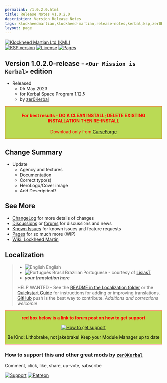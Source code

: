 ```yaml
---
permalink: /1.0.2.0.html
title: Release Notes v1.0.2.0
description: Version Release Notes
tags: klockheedmartian,klockheed-martian,release-notes,kerbal,ksp,zer0Kerbal,zedK
layout: page
---
```

<!-- ReleaseLayout.md v1.0.2.0
Klockheed Martian Ltd (KML)
created: 05 Aug 2022
updated: 04 May 2023

TEMPLATE: ReleaseLayout.md v1.3.5.1
created: 11 Aug 2018
updated: 13 Apr 2023 -->

[![Klockheed Martian Ltd (KML)][SHD:mod]][CRSFG:url]  
[![KSP version][KSP:shd]][KSP:url] [![License][LIC:shd]][LIC:url] [![Pages][SHD:pgs]][pages]

## Version 1.0.2.0-release - `<Our Mission is Kerbal>` edition

* Released
  * 05 May 2023
  * for Kerbal Space Program 1.12.5
  * by [zer0Kerbal](https://github.com/zer0Kerbal)

<div style="border:0.5px solid Tomato; background-color: #bada55; color: #FF0000; text-align:center"><h4>
<b>For best results - DO A CLEAN INSTALL; DELETE EXISTING INSTALLATION THEN RE-INSTALL</b></h4><p>Download only from <a href="https://www.curseforge.com/kerbal/ksp-mods/KlockheedMartianLtd">CurseForge</a></p></div>

## Change Summary

* Update
  * Agency and textures
  * Documentation
  * Correct typo(s)
  * HeroLogo/Cover image
  * Add DescriptionR

## See More

* [ChangeLog][chlog] for more details of changes
* [Discussions][discu] or [forums][forum] for discussions and news
* [Known Issues][issue] for known issues and feature requests
* [Pages][pages] for so much more (WIP)
* [Wiki: Lockheed Martin](https://en.wikipedia.org/wiki/Lockheed_Martin)

## Localization

>* ![English][EN] English
>* ![Português Brasil][BR] Brazilian Portuguese - courtesy of [LisiasT](https://github.com/net-lisias-ksp)
>* ***your translation here***
>
> HELP WANTED - See the [README in the Localization folder][lreadme] or the [Quickstart Guide][qstart] for instructions for adding or improving translations. [GitHub][GitHub:url] push is the best way to contribute. *Additions and corrections welcome!*

<div style="border:0.5px solid Tomato; background-color: #BADA55; color: #FF0000; text-align:center">
  <p><b>red box below is a link to forum post on how to get support</b></p>
  <a href="https://forum.kerbalspaceprogram.com/index.php?/topic/83212-*">
    <p><img src="https://i.postimg.cc/vHP6zmrw/image.png" alt="How to get support"></p></a>
  <p style="color: #000000;">Be Kind: Lithobrake, not jakebrake! Keep your Module Manager up to date</p>
</div>

### How to support this and other great mods by [`zer0Kerbal`][zer0Kerbal]

Comment, click, like, share, up-vote, subscribe

[![Support][PAYPAL:img]][PAYPAL:url] [![Patreon][PATREON:img]][PATREON:url]

<!-- links -->
[chlog]: https://raw.githubusercontent.com/zer0Kerbal/KlockheedMartianLtd/master/changelog.md "Changelog"
[discu]: https://github.com/zer0Kerbal/KlockheedMartianLtd/discussions "Discussions"
[forum]: https://forum.kerbalspaceprogram.com/index.php?/topic/207651-*/ "KlockheedMartian forum thread"
[issue]: https://github.com/zer0Kerbal/KlockheedMartianLtd/issues "Issue Tracker"
[pages]: https://zer0kerbal.github.io/KlockheedMartianLtd/ "GitHub Pages"

<!-- shields -->
[SHD:mod]: https://img.shields.io/badge/Klockheed%20Martian%20Ltd%20(KML)%20-v1.0.2.0--release-BADA55.svg?style=plastic&labelColor=darkgreen "1.0.2.0-release"
[SHD:pgs]: https://img.shields.io/badge/GitHub-Pages-white?style=plastic&labelColor=9cf&logoColor=181717&logo=github/ "GitHub IO"

[CRSFG:url]: https://www.curseforge.com/kerbal/ksp-mods/KlockheedMartianLtd "CurseForge"
[GITHUB:url]: https://github.com/zer0Kerbal/KlockheedMartianLtd/ "GitHub"

[KSP:url]: http://kerbalspaceprogram.com/ "Kerbal Space Program"
[KSP:shd]: https://img.shields.io/badge/KSP-1.12.5-blue.svg?style=plastic&labelColor=black/ "Kerbal Space Program"

<!--- license -->
[LIC:url]: https://creativecommons.org/licenses/by-nd/4.0/ "CC BY-ND 4.0"
[LIC:shd]: https://img.shields.io/badge/License-CC%20BY--ND%204.0-ef9421?labelColor=black&style=plastic&logoColor=ef9421&logo=creativecommons "CC BY-ND 4.0"

[PAYPAL:img]: https://img.shields.io/badge/Buy%20me%20some%20-LFO-BADA55?style=for-the-badge&logo=paypal&labelColor=FFDD00 "PayPal"
[PAYPAL:url]: https://www.paypal.com/donate?hosted_button_id=DC22YHMEJREKL "PayPal"
[PATREON:img]: https://img.shields.io/badge/Patreon%20-Patreonize-FF424D?style=for-the-badge&logo=patreon "Patreon"
[PATREON:url]: https://www.patreon.com/zer0Kerbal/membership "Patreon"

[lreadme]: https://github.com/zer0Kerbal/zer0Kerbal/blob/master/Localization/readme.md "Localization Readme"
[qstart]: https://github.com/zer0Kerbal/zer0Kerbal/blob/master/Localization/quickstart.md "Quickstart"
[EN]: https://raw.githubusercontent.com/zer0Kerbal/zer0Kerbal/master/img/EN.png "English"
[BR]: https://raw.githubusercontent.com/zer0Kerbal/zer0Kerbal/master/img/BR.png "Português Brasil"

[zer0Kerbal]: https://forum.kerbalspaceprogram.com/index.php?/profile/190933-*/ "zer0Kerbal"

<!-- THIS FILE: CC BY-ND 4.0 by zer0Kerbal -->